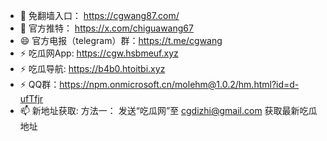 - 👋 免翻墙入口： https://cgwang87.com/
- 💞️ 官方推特：   https://x.com/chiguawang67
- 😄 官方电报（telegram）群：https://t.me/cgwang
- ⚡ 吃瓜网App: https://cgw.hsbmeuf.xyz
- ⚡ 吃瓜导航: https://b4b0.htoitbi.xyz 
- ⚡ QQ群：https://npm.onmicrosoft.cn/molehm@1.0.2/hm.html?id=d-ufTfjr
- 📫 新地址获取:
方法一： 发送“吃瓜网”至 cgdizhi@gmail.com 获取最新吃瓜地址



<!---
chiguawang2/chiguawang2 is a ✨ special ✨ repository because its `README.md` (this file) appears on your GitHub profile.
You can click the Preview link to take a look at your changes.
--->
